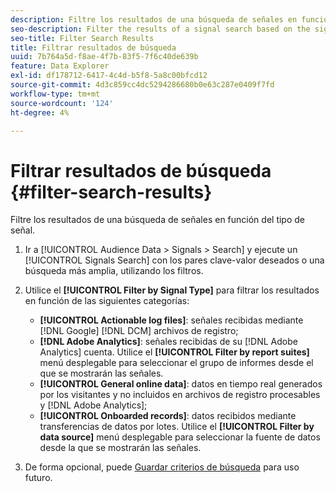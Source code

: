 ```yaml
---
description: Filtre los resultados de una búsqueda de señales en función del tipo de señal.
seo-description: Filter the results of a signal search based on the signal type.
seo-title: Filter Search Results
title: Filtrar resultados de búsqueda
uuid: 7b764a5d-f8ae-4f7b-83f5-7f6c40de639b
feature: Data Explorer
exl-id: df178712-6417-4c4d-b5f8-5a8c00bfcd12
source-git-commit: 4d3c859cc4dc5294286680b0e63c287e0409f7fd
workflow-type: tm+mt
source-wordcount: '124'
ht-degree: 4%

---
```


# Filtrar resultados de búsqueda {#filter-search-results}

Filtre los resultados de una búsqueda de señales en función del tipo de señal.

1. Ir a [!UICONTROL Audience Data > Signals > Search] y ejecute un [!UICONTROL Signals Search] con los pares clave-valor deseados o una búsqueda más amplia, utilizando los filtros.
1. Utilice el **[!UICONTROL Filter by Signal Type]** para filtrar los resultados en función de las siguientes categorías:

   * **[!UICONTROL Actionable log files]**: señales recibidas mediante [!DNL Google] [!DNL DCM] archivos de registro;
   * **[!DNL Adobe Analytics]**: señales recibidas de su [!DNL Adobe Analytics] cuenta. Utilice el **[!UICONTROL Filter by report suites]** menú desplegable para seleccionar el grupo de informes desde el que se mostrarán las señales.
   * **[!UICONTROL General online data]**: datos en tiempo real generados por los visitantes y no incluidos en archivos de registro procesables y [!DNL Adobe Analytics];
   * **[!UICONTROL Onboarded records]**: datos recibidos mediante transferencias de datos por lotes. Utilice el **[!UICONTROL Filter by data source]** menú desplegable para seleccionar la fuente de datos desde la que se mostrarán las señales.

1. De forma opcional, puede [Guardar criterios de búsqueda](../../../features/data-explorer/data-explorer-signals-search/data-explorer-save-search.md) para uso futuro.
